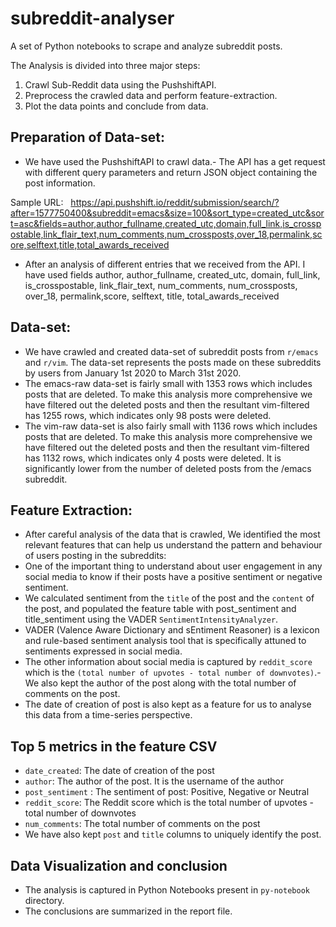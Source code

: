# subreddit-analyser
A set of Python notebooks to scrape and analyze subreddit posts. 

The Analysis is divided into three major steps:
1. Crawl Sub-Reddit data using the PushshiftAPI.
2. Preprocess the crawled data and perform feature-extraction.
3. Plot the data points and conclude from data.


## Preparation of Data-set:
- We have used the PushshiftAPI to crawl data.- The API has a get request with different query parameters and return JSON object containing the post information. </br>

Sample URL:   https://api.pushshift.io/reddit/submission/search/?after=1577750400&subreddit=emacs&size=100&sort_type=created_utc&sort=asc&fields=author,author_fullname,created_utc,domain,full_link,is_crosspostable,link_flair_text,num_comments,num_crossposts,over_18,permalink,score,selftext,title,total_awards_received

- After an analysis of different entries that we received from the API. I have used fields author, author_fullname, created_utc, domain, full_link, is_crosspostable, link_flair_text, num_comments, num_crossposts, over_18, permalink,score, selftext, title, total_awards_received


## Data-set: 
- We have crawled and created data-set of subreddit posts from `r/emacs` and `r/vim`. The data-set represents the posts made on these subreddits by users from January 1st 2020 to March 31st 2020.
- The emacs-raw data-set is fairly small with 1353 rows which includes posts that are deleted. To make this analysis more comprehensive we have filtered out the deleted posts and then the resultant vim-filtered has 1255 rows, which indicates only 98 posts were deleted.
- The vim-raw data-set is also fairly small with 1136 rows which includes posts that are deleted. To make this analysis more comprehensive we have filtered out the deleted posts and then the resultant vim-filtered has 1132 rows, which indicates only 4 posts were deleted. It is significantly lower from the number of deleted posts from the /emacs subreddit.


## Feature Extraction:
- After careful analysis of the data that is crawled, We identified the most relevant features that can help us understand the pattern and behaviour of users posting in the subreddits:
- One of the important thing to understand about user engagement in any social media to know if their posts have a positive sentiment or negative sentiment.
- We calculated sentiment from the `title` of the post and the `content` of the post, and populated the feature table with post_sentiment and title_sentiment using the VADER `SentimentIntensityAnalyzer`.
- VADER (Valence Aware Dictionary and sEntiment Reasoner) is a lexicon and rule-based sentiment analysis tool that is specifically attuned to sentiments expressed in social media.
- The other information about social media is captured by `reddit_score` which is the `(total number of upvotes - total number of downvotes)`.- We also kept the author of the post along with the total number of comments on the post.
- The date of creation of post is also kept as a feature for us to analyse this data from a time-series perspective.


## Top 5 metrics in the feature CSV
- `date_created`: The date of creation of the post
- `author`: The author of the post. It is the username of the author
- `post_sentiment` : The sentiment of post: Positive, Negative or Neutral
- `reddit_score`: The Reddit score which is the total number of upvotes - total number of downvotes
- `num_comments`: The total number of comments on the post
-  We have also kept `post` and `title` columns to uniquely identify the post.


## Data Visualization and conclusion
- The analysis is captured in Python Notebooks present in `py-notebook` directory.
- The conclusions are summarized in the report file.
